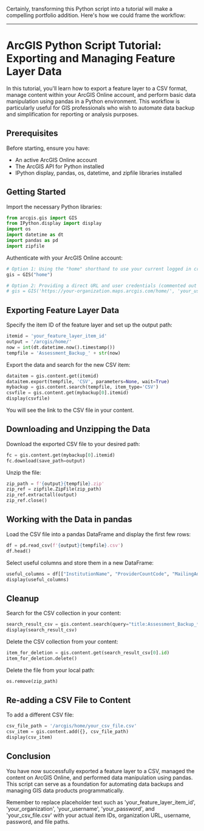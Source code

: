 Certainly, transforming this Python script into a tutorial will make a compelling portfolio addition. Here's how we could frame the workflow:

---

# ArcGIS Python Script Tutorial: Exporting and Managing Feature Layer Data

In this tutorial, you'll learn how to export a feature layer to a CSV format, manage content within your ArcGIS Online account, and perform basic data manipulation using pandas in a Python environment. This workflow is particularly useful for GIS professionals who wish to automate data backup and simplification for reporting or analysis purposes.

## Prerequisites

Before starting, ensure you have:

- An active ArcGIS Online account
- The ArcGIS API for Python installed
- IPython display, pandas, os, datetime, and zipfile libraries installed

## Getting Started

Import the necessary Python libraries:

```python
from arcgis.gis import GIS
from IPython.display import display
import os
import datetime as dt
import pandas as pd
import zipfile
```

Authenticate with your ArcGIS Online account:

```python
# Option 1: Using the "home" shorthand to use your current logged in credentials
gis = GIS("home")

# Option 2: Providing a direct URL and user credentials (commented out here)
# gis = GIS('https://your-organization.maps.arcgis.com/home/', 'your_username', 'your_password')
```

## Exporting Feature Layer Data

Specify the item ID of the feature layer and set up the output path:

```python
itemid = 'your_feature_layer_item_id'
output = '/arcgis/home/'
now = int(dt.datetime.now().timestamp())
tempfile = 'Assessment_Backup_' + str(now)
```

Export the data and search for the new CSV item:

```python
dataitem = gis.content.get(itemid)
dataitem.export(tempfile, 'CSV', parameters=None, wait=True)
mybackup = gis.content.search(tempfile, item_type='CSV')
csvfile = gis.content.get(mybackup[0].itemid)
display(csvfile)
```

You will see the link to the CSV file in your content.

## Downloading and Unzipping the Data

Download the exported CSV file to your desired path:

```python
fc = gis.content.get(mybackup[0].itemid)
fc.download(save_path=output)
```

Unzip the file:

```python
zip_path = f'{output}{tempfile}.zip'
zip_ref = zipfile.ZipFile(zip_path)
zip_ref.extractall(output)
zip_ref.close()
```

## Working with the Data in pandas

Load the CSV file into a pandas DataFrame and display the first few rows:

```python
df = pd.read_csv(f'{output}{tempfile}.csv')
df.head()
```

Select useful columns and store them in a new DataFrame:

```python
useful_columns = df[["InstitutionName", "ProviderCountCode", "MailingAddress"]]
display(useful_columns)
```

## Cleanup

Search for the CSV collection in your content:

```python
search_result_csv = gis.content.search(query="title:Assessment_Backup_*")
display(search_result_csv)
```

Delete the CSV collection from your content:

```python
item_for_deletion = gis.content.get(search_result_csv[0].id)
item_for_deletion.delete()
```

Delete the file from your local path:

```python
os.remove(zip_path)
```

## Re-adding a CSV File to Content

To add a different CSV file:

```python
csv_file_path = '/arcgis/home/your_csv_file.csv'
csv_item = gis.content.add({}, csv_file_path)
display(csv_item)
```

## Conclusion

You have now successfully exported a feature layer to a CSV, managed the content on ArcGIS Online, and performed data manipulation using pandas. This script can serve as a foundation for automating data backups and managing GIS data products programmatically.

Remember to replace placeholder text such as 'your_feature_layer_item_id', 'your_organization', 'your_username', 'your_password', and 'your_csv_file.csv' with your actual item IDs, organization URL, username, password, and file paths.

